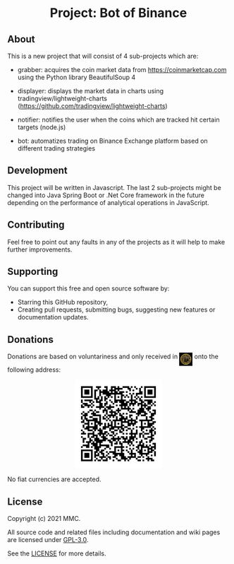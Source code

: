 <h1 align="center">
Project: Bot of Binance
</h1>

## About
This is a new project that will consist of 4 sub-projects which are:

- grabber: acquires the coin market data from https://coinmarketcap.com using the Python library BeautifulSoup 4

- displayer: displays the market data in charts using tradingview/lightweight-charts (https://github.com/tradingview/lightweight-charts)

- notifier: notifies the user when the coins which are tracked hit certain targets (node.js)

- bot: automatizes trading on Binance Exchange platform based on different trading strategies

## Development
This project will be written in Javascript. The last 2 sub-projects might be changed into Java Spring Boot or .Net Core framework in the future depending on the performance of analytical operations in JavaScript. 

## Contributing
Feel free to point out any faults in any of the projects as it will help to make further improvements. 

## Supporting
You can support this free and open source software by:
- Starring this GitHub repository,
- Creating pull requests, submitting bugs, suggesting new features or documentation updates.

## Donations
Donations are based on voluntariness and only received in <img src="https://github.com/mmcil/BoB/blob/main/btc-symbol.jpg" width="30" height="30" style="vertical-align:top"/>  onto the following address:

<div align="center">
<img src="https://github.com/mmcil/BoB/blob/main/address.png" width="200" height="200"/>
</div>

No fiat currencies are accepted. 

## License
Copyright (c) 2021 MMC. 

All source code and related files including documentation and wiki pages are licensed under [GPL-3.0](https://www.gnu.org/licenses/gpl-3.0.en.html).

See the [LICENSE](https://github.com/mmcil/BoB/blob/main/LICENSE) for more details.
